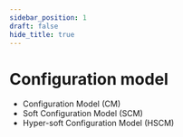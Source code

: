 ```yaml
---
sidebar_position: 1
draft: false
hide_title: true
---
```


# Configuration model

- Configuration Model (CM)
- Soft Configuration Model (SCM)
- Hyper-soft Configuration Model (HSCM)
